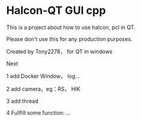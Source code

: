 Halcon-QT GUI   cpp
===========

This is a project about how to use halcon, pcl in QT. 

Please don't use this for any production purposes.

Created by Tony2278， for QT in windows




Next

1 add Docker Window， log...

2 add camera，eg：RS， HIK

3 add thread

4 Fullfill some function: ... 

